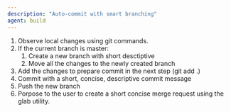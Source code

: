 ```yaml
---
description: "Auto-commit with smart branching"
agent: build
---
```


1. Observe local changes using git commands.
2. If the current branch is master:
   1. Create a new branch with short desctiptive
   2. Move all the changes to the newly created branch
3. Add the changes to prepare commit in the next step (git add .)
4. Commit with a short, concise, descriptive commit message
5. Push the new branch
6. Porpose to the user to create a short concise merge request using the glab utility.
